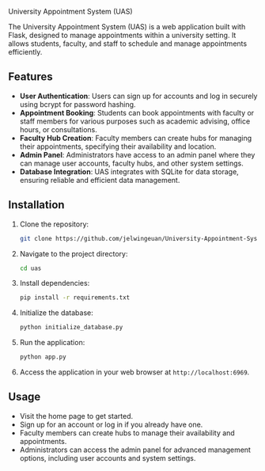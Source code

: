 University Appointment System (UAS)

The University Appointment System (UAS) is a web application built with Flask, designed to manage appointments within a university setting. It allows students, faculty, and staff to schedule and manage appointments efficiently.

## Features

- **User Authentication**: Users can sign up for accounts and log in securely using bcrypt for password hashing.
- **Appointment Booking**: Students can book appointments with faculty or staff members for various purposes such as academic advising, office hours, or consultations.
- **Faculty Hub Creation**: Faculty members can create hubs for managing their appointments, specifying their availability and location.
- **Admin Panel**: Administrators have access to an admin panel where they can manage user accounts, faculty hubs, and other system settings.
- **Database Integration**: UAS integrates with SQLite for data storage, ensuring reliable and efficient data management.

## Installation

1. Clone the repository:

    ```bash
    git clone https://github.com/jelwingeuan/University-Appointment-System-UAS
    ```

2. Navigate to the project directory:

    ```bash
    cd uas
    ```

3. Install dependencies:

    ```bash
    pip install -r requirements.txt
    ```

4. Initialize the database:

    ```bash
    python initialize_database.py
    ```

5. Run the application:

    ```bash
    python app.py
    ```

6. Access the application in your web browser at `http://localhost:6969`.

## Usage

- Visit the home page to get started.
- Sign up for an account or log in if you already have one.
- Faculty members can create hubs to manage their availability and appointments.
- Administrators can access the admin panel for advanced management options, including user accounts and system settings.
